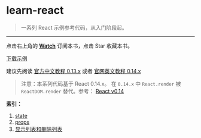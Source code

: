 # learn-react

> 一系列 React 示例参考代码，从入门阶段起。

---

点击右上角的 **[Watch](https://github.com/nimojs/learn-react/subscription)** 订阅本书，点击 Star 收藏本书。

[下载示例](https://github.com/nimojs/learn-react/archive/gh-pages.zip)

建议先阅读 [官方中文教程 0.13.x](http://reactjs.cn/react/docs/getting-started.html) 或者 [官网英文教程 0.14.x](http://facebook.github.io/react/)

> 注意：本系列代码基于 React 0.14.x。 在 `0.14.x` 中 `React.render` 被 `ReactDOM.render` 替代。参考： [React v0.14](http://facebook.github.io/react/blog/2015/10/07/react-v0.14.html)

**索引：**

1. [state](http://nimojs.github.io/learn-react/example/1-state.html)
1. [props](http://nimojs.github.io/learn-react/example/2-props.html)
1. [显示列表和删除列表](http://nimojs.github.io/learn-react/example/3-list.html)
